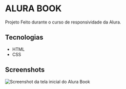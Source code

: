 # ALURA BOOK
Projeto Feito durante o curso de responsividade da Alura.

## Tecnologias
* HTML
* CSS

## Screenshots
![Screenshot da tela inicial do Alura Book](https://i.imgur.com/Jvxiiw2.png)


